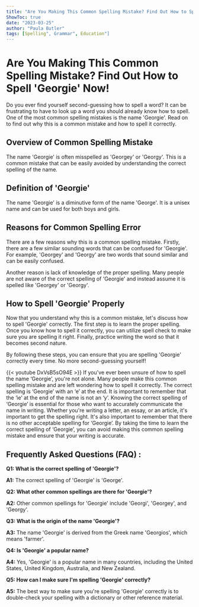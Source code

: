 ```yaml
---
title: "Are You Making This Common Spelling Mistake? Find Out How to Spell 'Georgie' Now!"
ShowToc: true 
date: "2023-03-25"
author: "Paula Butler" 
tags: [Spelling", Grammar", Education"]
---
```

# Are You Making This Common Spelling Mistake? Find Out How to Spell 'Georgie' Now!

Do you ever find yourself second-guessing how to spell a word? It can be frustrating to have to look up a word you should already know how to spell. One of the most common spelling mistakes is the name 'Georgie'. Read on to find out why this is a common mistake and how to spell it correctly.

## Overview of Common Spelling Mistake

The name 'Georgie' is often misspelled as 'Georgey' or 'Georgy'. This is a common mistake that can be easily avoided by understanding the correct spelling of the name.

## Definition of 'Georgie'

The name 'Georgie' is a diminutive form of the name 'George'. It is a unisex name and can be used for both boys and girls.

## Reasons for Common Spelling Error

There are a few reasons why this is a common spelling mistake. Firstly, there are a few similar sounding words that can be confused for 'Georgie'. For example, 'Georgey' and 'Georgy' are two words that sound similar and can be easily confused. 

Another reason is lack of knowledge of the proper spelling. Many people are not aware of the correct spelling of 'Georgie' and instead assume it is spelled like 'Georgey' or 'Georgy'.

## How to Spell 'Georgie' Properly

Now that you understand why this is a common mistake, let's discuss how to spell 'Georgie' correctly. The first step is to learn the proper spelling. Once you know how to spell it correctly, you can utilize spell check to make sure you are spelling it right. Finally, practice writing the word so that it becomes second nature.

By following these steps, you can ensure that you are spelling 'Georgie' correctly every time. No more second-guessing yourself!

{{< youtube DxVsB5sO94E >}} 
If you've ever been unsure of how to spell the name ‘Georgie’, you're not alone. Many people make this common spelling mistake and are left wondering how to spell it correctly. The correct spelling is ‘Georgie’ with an ‘e’ at the end. It is important to remember that the ‘ie’ at the end of the name is not an ‘y’. Knowing the correct spelling of ‘Georgie’ is essential for those who want to accurately communicate the name in writing. Whether you're writing a letter, an essay, or an article, it's important to get the spelling right. It's also important to remember that there is no other acceptable spelling for ‘Georgie’. By taking the time to learn the correct spelling of ‘Georgie’, you can avoid making this common spelling mistake and ensure that your writing is accurate.

## Frequently Asked Questions (FAQ) :
**Q1: What is the correct spelling of 'Georgie'?**

**A1:** The correct spelling of 'Georgie' is 'George'.

**Q2: What other common spellings are there for 'Georgie'?**

**A2:** Other common spellings for 'Georgie' include 'Georgi', 'Georgey', and 'Georgy'.

**Q3: What is the origin of the name 'Georgie'?**

**A3:** The name 'Georgie' is derived from the Greek name 'Georgios', which means 'farmer'.

**Q4: Is 'Georgie' a popular name?**

**A4:** Yes, 'Georgie' is a popular name in many countries, including the United States, United Kingdom, Australia, and New Zealand.

**Q5: How can I make sure I'm spelling 'Georgie' correctly?**

**A5:** The best way to make sure you're spelling 'Georgie' correctly is to double-check your spelling with a dictionary or other reference material.





